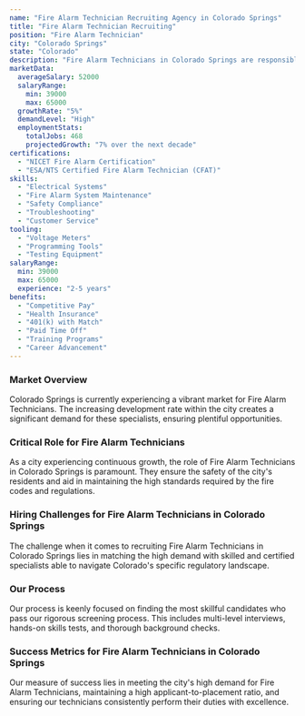 ```yaml
---
name: "Fire Alarm Technician Recruiting Agency in Colorado Springs"
title: "Fire Alarm Technician Recruiting"
position: "Fire Alarm Technician"
city: "Colorado Springs"
state: "Colorado"
description: "Fire Alarm Technicians in Colorado Springs are responsible for installing, configuring, and maintaining fire alarm systems in various commercial and residential buildings."
marketData:
  averageSalary: 52000
  salaryRange:
    min: 39000
    max: 65000
  growthRate: "5%"
  demandLevel: "High"
  employmentStats:
    totalJobs: 468
    projectedGrowth: "7% over the next decade"
certifications:
  - "NICET Fire Alarm Certification"
  - "ESA/NTS Certified Fire Alarm Technician (CFAT)"
skills:
  - "Electrical Systems"
  - "Fire Alarm System Maintenance"
  - "Safety Compliance"
  - "Troubleshooting"
  - "Customer Service"
tooling:
  - "Voltage Meters"
  - "Programming Tools"
  - "Testing Equipment"
salaryRange:
  min: 39000
  max: 65000
  experience: "2-5 years"
benefits:
  - "Competitive Pay"
  - "Health Insurance"
  - "401(k) with Match"
  - "Paid Time Off"
  - "Training Programs"
  - "Career Advancement"
---
```


### Market Overview
Colorado Springs is currently experiencing a vibrant market for Fire Alarm Technicians. The increasing development rate within the city creates a significant demand for these specialists, ensuring plentiful opportunities.

### Critical Role for Fire Alarm Technicians
As a city experiencing continuous growth, the role of Fire Alarm Technicians in Colorado Springs is paramount. They ensure the safety of the city's residents and aid in maintaining the high standards required by the fire codes and regulations.

### Hiring Challenges for Fire Alarm Technicians in Colorado Springs
The challenge when it comes to recruiting Fire Alarm Technicians in Colorado Springs lies in matching the high demand with skilled and certified specialists able to navigate Colorado's specific regulatory landscape.

### Our Process
Our process is keenly focused on finding the most skillful candidates who pass our rigorous screening process. This includes multi-level interviews, hands-on skills tests, and thorough background checks.

### Success Metrics for Fire Alarm Technicians in Colorado Springs
Our measure of success lies in meeting the city's high demand for Fire Alarm Technicians, maintaining a high applicant-to-placement ratio, and ensuring our technicians consistently perform their duties with excellence.